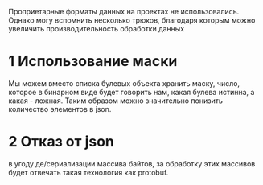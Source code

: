 ﻿Проприетарные форматы данных на проектах не использовались.
Однако могу вспомнить несколько трюков, благодаря которым можно увеличить производительность обработки данных
# 1 Использование маски
Мы можем вместо списка булевых объекта хранить маску, число, которое в бинарном виде будет говорить нам, какая булева истинна, а какая - ложная. Таким образом можно значительно 
понизить количество элементов в json.

# 2 Отказ от json
в угоду де/сериализации массива байтов, за обработку этих массивов будет отвечать такая технология как protobuf.